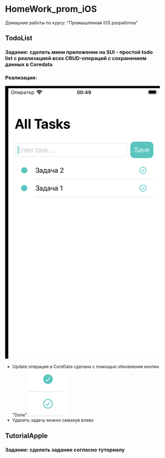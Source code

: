 # HomeWork_prom_iOS
 Домашние работы по курсу: "Промышленная iOS разработка"

## TodoList
### Задание: сделать мини приложение на SUI - простой todo list c реализацией всех CRUD-операций с сохранением данных в Coredata
### Реализация:
![Основной экран](/Демонстрации/TodoListHomeWindow.png)
* Update операция в CoreData сделана с помощью обновления кнопки "Done"
![Update функция](/Демонстрации/TodoList_Done.png)
* Удалить задачу можно смахнув влево

## TutorialApple
### Задание: сделать задание согласно туториалу